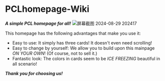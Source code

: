 # PCLhomepage-Wiki
***A simple PCL homepage for all!***
![屏幕截图 2024-08-29 202417](https://github.com/user-attachments/assets/f6acb653-5d35-4570-b6e5-6f7e85d665d7)

    
This homepage has the following advantages that make you use it:
* Easy to use: It simply has three cards! It doesn't even need scrolling!
* Easy to change by yourself: We allow you to build upon this mainpage _ON YOUR OWN_! (Of course, not to sell it.)
* Fantastic look: The colors in cards seem to be _ICE FREEZING_ beautiful in all scenario!

***Thank you for choosing us!***
